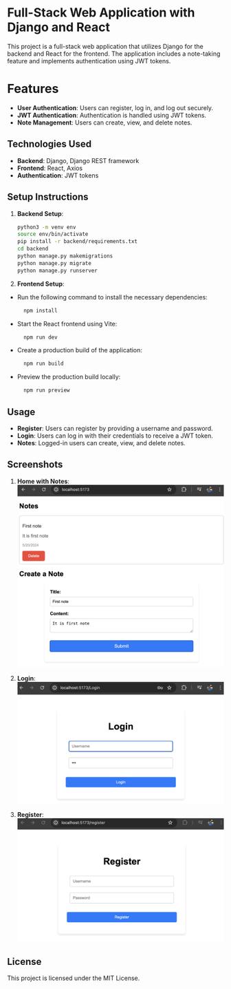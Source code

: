 # Full-Stack Web Application with Django and React

This project is a full-stack web application that utilizes Django for the backend and React for the frontend. The application includes a note-taking feature and implements authentication using JWT tokens.

# Features

- **User Authentication**: Users can register, log in, and log out securely.
- **JWT Authentication**: Authentication is handled using JWT tokens.
- **Note Management**: Users can create, view, and delete notes.

## Technologies Used

- **Backend**: Django, Django REST framework
- **Frontend**: React, Axios
- **Authentication**: JWT tokens

## Setup Instructions

1. **Backend Setup**:

   ```bash
   python3 -m venv env
   source env/bin/activate
   pip install -r backend/requirements.txt
   cd backend
   python manage.py makemigrations
   python manage.py migrate
   python manage.py runserver
   ```

2. **Frontend Setup**:

- Run the following command to install the necessary dependencies:

  ```bash
    npm install
  ```

- Start the React frontend using Vite:

  ```bash
    npm run dev
  ```

- Create a production build of the application:

  ```bash
    npm run build
  ```

- Preview the production build locally:

  ```bash
    npm run preview
  ```

## Usage

- **Register**: Users can register by providing a username and password.
- **Login**: Users can log in with their credentials to receive a JWT token.
- **Notes**: Logged-in users can create, view, and delete notes.

## Screenshots

1. **Home with Notes**:
   ![Home with Notes](/images/Home.png)

2. **Login**:
   ![Login](/images/Login.png)

3. **Register**:
   ![Register](/images/Register.png)

## License

This project is licensed under the MIT License.
